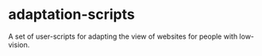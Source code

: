 # adaptation-scripts
A set of user-scripts for adapting the view of websites for people with low-vision.
